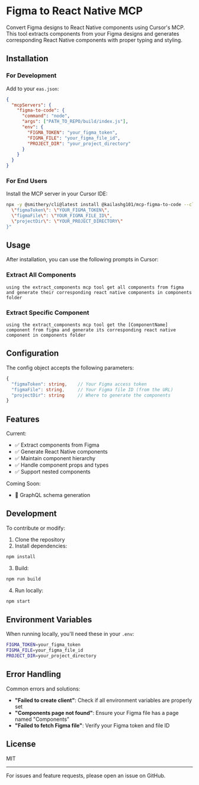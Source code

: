 # Figma to React Native MCP

Convert Figma designs to React Native components using Cursor's MCP. This tool extracts components from your Figma designs and generates corresponding React Native components with proper typing and styling.

## Installation

### For Development

Add to your `eas.json`:

```json
{
  "mcpServers": {
    "figma-to-code": {
      "command": "node",
      "args": ["PATH_TO_REPO/build/index.js"],
      "env": {
        "FIGMA_TOKEN": "your_figma_token",
        "FIGMA_FILE": "your_figma_file_id",
        "PROJECT_DIR": "your_project_directory"
      }
    }
  }
}
```

### For End Users

Install the MCP server in your Cursor IDE:

```bash
npx -y @smithery/cli@latest install @kailashg101/mcp-figma-to-code --client claude --config "{
  \"figmaToken\": \"YOUR_FIGMA_TOKEN\",
  \"figmaFile\": \"YOUR_FIGMA_FILE_ID\",
  \"projectDir\": \"YOUR_PROJECT_DIRECTORY\"
}"
```

## Usage

After installation, you can use the following prompts in Cursor:

### Extract All Components

```
using the extract_components mcp tool get all components from figma and generate their corresponding react native components in components folder
```

### Extract Specific Component

```
using the extract_components mcp tool get the [ComponentName] component from figma and generate its corresponding react native component in components folder
```

## Configuration

The config object accepts the following parameters:

```typescript
{
  "figmaToken": string,    // Your Figma access token
  "figmaFile": string,     // Your Figma file ID (from the URL)
  "projectDir": string     // Where to generate the components
}
```

## Features

Current:

- ✅ Extract components from Figma
- ✅ Generate React Native components
- ✅ Maintain component hierarchy
- ✅ Handle component props and types
- ✅ Support nested components

Coming Soon:

- 🚧 GraphQL schema generation

## Development

To contribute or modify:

1. Clone the repository
2. Install dependencies:

```bash
npm install
```

3. Build:

```bash
npm run build
```

4. Run locally:

```bash
npm start
```

## Environment Variables

When running locally, you'll need these in your `.env`:

```bash
FIGMA_TOKEN=your_figma_token
FIGMA_FILE=your_figma_file_id
PROJECT_DIR=your_project_directory
```

## Error Handling

Common errors and solutions:

- **"Failed to create client"**: Check if all environment variables are properly set
- **"Components page not found"**: Ensure your Figma file has a page named "Components"
- **"Failed to fetch Figma file"**: Verify your Figma token and file ID

## License

MIT

---

For issues and feature requests, please open an issue on GitHub.
